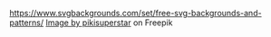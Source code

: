 https://www.svgbackgrounds.com/set/free-svg-backgrounds-and-patterns/
<a href="https://www.freepik.com/free-vector/hand-drawn-animal-avatars-element-collection_33139311.htm#page=2&query=avatar%20cartoons%20animals&position=31&from_view=search&track=ais&uuid=30486c9a-45f1-4151-b480-3e891c8e3e90">Image by pikisuperstar</a> on Freepik
